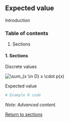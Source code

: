 ## Expected value

Introduction

### Table of contents
1. Sections

#### 1. Sections


Discrete values

![\sum_{x \in D} x \cdot p(x)](https://render.githubusercontent.com/render/math?math=%5Csum_%7Bx%20%5Cin%20D%7D%20x%20%5Ccdot%20p(x))

Expected value





```R
# Example R code
```

*Note: Advanced content.*

[Return to sections](C00_P002_Chapters.md)


